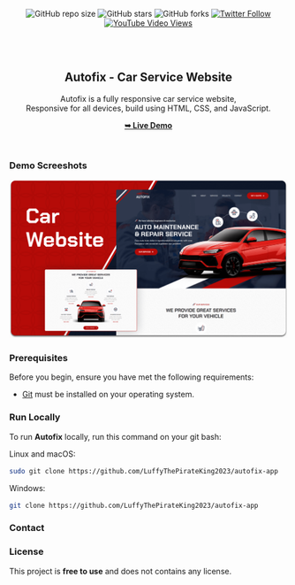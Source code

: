 <div align="center">
  
  ![GitHub repo size](https://img.shields.io/github/repo-size/codewithsadee/autofix)
  ![GitHub stars](https://img.shields.io/github/stars/codewithsadee/autofix?style=social)
  ![GitHub forks](https://img.shields.io/github/forks/codewithsadee/autofix?style=social)
[![Twitter Follow](https://img.shields.io/twitter/follow/codewithsadee_?style=social)](https://twitter.com/intent/follow?screen_name=codewithsadee_)
  [![YouTube Video Views](https://img.shields.io/youtube/views/DcTLSTbDXww?style=social)](https://youtu.be/DcTLSTbDXww)

  <br />
  <br />

  <h2 align="center">Autofix - Car Service Website</h2>

  Autofix is a fully responsive car service website, <br />Responsive for all devices, build using HTML, CSS, and JavaScript.

  <a href="https://luffythepirateking2023.github.io/autofix-app/"><strong>➥ Live Demo</strong></a>

</div>

<br />

### Demo Screeshots

![Autofix Desktop Demo](./readme-images/desktop.png "Desktop Demo")

### Prerequisites

Before you begin, ensure you have met the following requirements:

* [Git](https://git-scm.com/downloads "Download Git") must be installed on your operating system.

### Run Locally

To run **Autofix** locally, run this command on your git bash:

Linux and macOS:

```bash
sudo git clone https://github.com/LuffyThePirateKing2023/autofix-app
```

Windows:

```bash
git clone https://github.com/LuffyThePirateKing2023/autofix-app
```

### Contact


### License

This project is **free to use** and does not contains any license.
